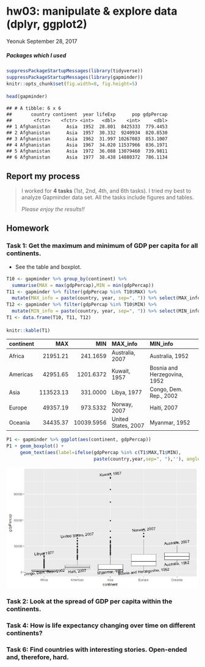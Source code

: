 hw03: manipulate & explore data (dplyr, ggplot2)
================
Yeonuk
September 28, 2017

##### Packages which I used

``` r
suppressPackageStartupMessages(library(tidyverse)) 
suppressPackageStartupMessages(library(gapminder))
knitr::opts_chunk$set(fig.width=8, fig.height=5)

head(gapminder)
```

    ## # A tibble: 6 x 6
    ##       country continent  year lifeExp      pop gdpPercap
    ##        <fctr>    <fctr> <int>   <dbl>    <int>     <dbl>
    ## 1 Afghanistan      Asia  1952  28.801  8425333  779.4453
    ## 2 Afghanistan      Asia  1957  30.332  9240934  820.8530
    ## 3 Afghanistan      Asia  1962  31.997 10267083  853.1007
    ## 4 Afghanistan      Asia  1967  34.020 11537966  836.1971
    ## 5 Afghanistan      Asia  1972  36.088 13079460  739.9811
    ## 6 Afghanistan      Asia  1977  38.438 14880372  786.1134

Report my process
-----------------

> I worked for **4 tasks** (1st, 2nd, 4th, and 6th tasks). I tried my best to analyze Gapminder data set. All the tasks include figures and tables.
>
> *Please enjoy the results!!*

Homework
--------

### Task 1: Get the maximum and minimum of GDP per capita for all continents.

-   See the table and boxplot.

``` r
T10 <- gapminder %>% group_by(continent) %>% 
  summarise(MAX = max(gdpPercap),MIN = min(gdpPercap))
T11 <- gapminder %>% filter(gdpPercap %in% T10$MAX) %>% 
  mutate(MAX_info = paste(country, year, sep=", ")) %>% select(MAX_info)
T12 <- gapminder %>% filter(gdpPercap %in% T10$MIN) %>% 
  mutate(MIN_info = paste(country, year, sep=", ")) %>% select(MIN_info)
T1 <- data.frame(T10, T11, T12)

knitr::kable(T1)  
```

| continent |        MAX|         MIN| MAX\_info           | MIN\_info                    |
|:----------|----------:|-----------:|:--------------------|:-----------------------------|
| Africa    |   21951.21|    241.1659| Australia, 2007     | Australia, 1952              |
| Americas  |   42951.65|   1201.6372| Kuwait, 1957        | Bosnia and Herzegovina, 1952 |
| Asia      |  113523.13|    331.0000| Libya, 1977         | Congo, Dem. Rep., 2002       |
| Europe    |   49357.19|    973.5332| Norway, 2007        | Haiti, 2007                  |
| Oceania   |   34435.37|  10039.5956| United States, 2007 | Myanmar, 1952                |

``` r
P1 <- gapminder %>% ggplot(aes(continent, gdpPercap))
P1 + geom_boxplot() +
     geom_text(aes(label=ifelse(gdpPercap %in% c(T1$MAX,T1$MIN), 
                                paste(country,year,sep=", "),''), angle=5))
```

![](hw03_yeonuk_files/figure-markdown_github-ascii_identifiers/unnamed-chunk-3-1.png)

### Task 2: Look at the spread of GDP per capita within the continents.

### Task 4: How is life expectancy changing over time on different continents?

### Task 6: Find countries with interesting stories. Open-ended and, therefore, hard.
